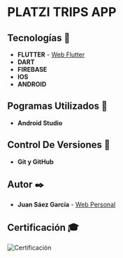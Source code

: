 # PLATZI TRIPS APP

## Tecnologías 🚀

* **FLUTTER** - [Web Flutter](https://flutter.dev/) 
* **DART**  
* **FIREBASE**   
* **IOS**   
* **ANDROID**  

## Pogramas Utilizados 📌

* **Android Studio**

## Control De Versiones 📌

* **Git y GitHub**

## Autor ✒️

* **Juan Sáez García** -  [Web Personal](https://juamber.com)

## Certificación 🎓

![Certificación](https://github.com/JuamBer/platzi_trips_app/blob/master/img-licencia/diploma-flutter.jpg)
